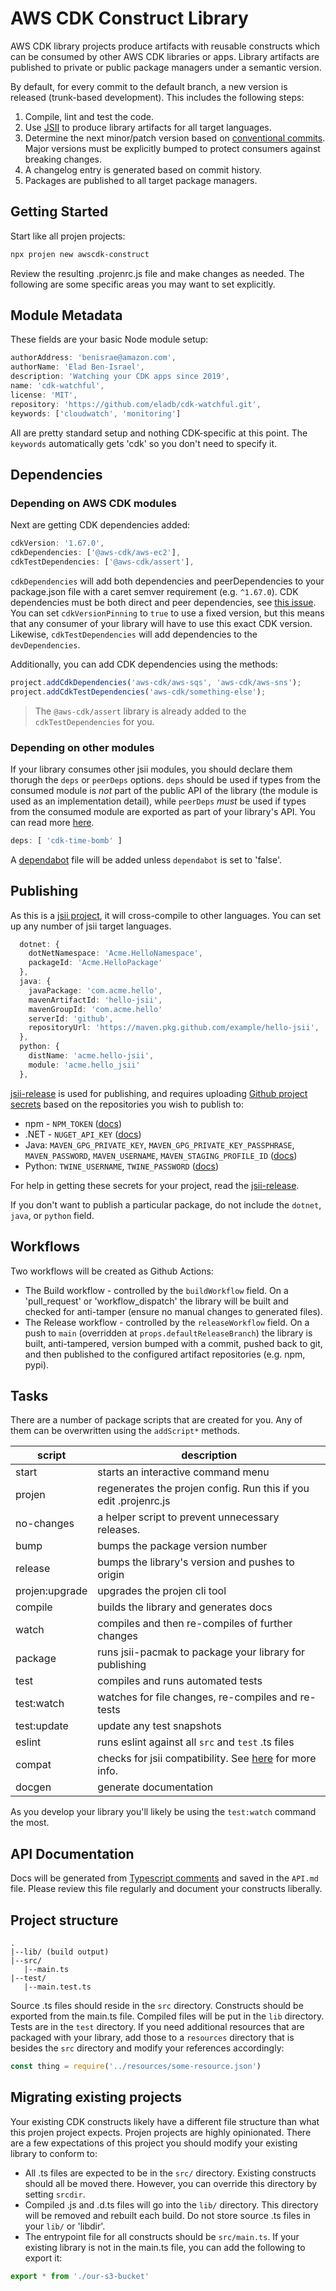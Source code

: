 # AWS CDK Construct Library

AWS CDK library projects produce artifacts with reusable constructs which can be
consumed by other AWS CDK libraries or apps. Library artifacts are published to
private or public package managers under a semantic version.

By default, for every commit to the default branch, a new version is released
(trunk-based development). This includes the following steps:

1. Compile, lint and test the code.
1. Use [JSII](https://github.com/aws/jsii) to produce library artifacts for all
   target languages.
1. Determine the next minor/patch version based on [conventional
   commits](https://www.conventionalcommits.org). Major versions must be
   explicitly bumped to protect consumers against breaking changes.
1. A changelog entry is generated based on commit history.
1. Packages are published to all target package managers.

## Getting Started

Start like all projen projects:

```sh
npx projen new awscdk-construct
```

Review the resulting .projenrc.js file and make changes as needed. The following are some specific areas
you may want to set explicitly.

## Module Metadata

These fields are your basic Node module setup:

```typescript
authorAddress: 'benisrae@amazon.com',
authorName: 'Elad Ben-Israel',
description: 'Watching your CDK apps since 2019',
name: 'cdk-watchful',
license: 'MIT',
repository: 'https://github.com/eladb/cdk-watchful.git',
keywords: ['cloudwatch', 'monitoring']
```

All are pretty standard setup and nothing CDK-specific at this point. The `keywords` automatically gets 'cdk' so you don't
need to specify it.

## Dependencies

### Depending on AWS CDK modules

Next are getting CDK dependencies added:

```typescript
cdkVersion: '1.67.0',
cdkDependencies: ['@aws-cdk/aws-ec2'],
cdkTestDependencies: ['@aws-cdk/assert'],
```

`cdkDependencies` will add both dependencies and peerDependencies to your package.json file with a caret semver
requirement (e.g. `^1.67.0`). CDK dependencies must be both direct and peer dependencies,
see [this issue](https://github.com/aws/aws-cdk/issues/5064). You can set `cdkVersionPinning` to `true` to use a fixed
version, but this means that any consumer of your library will have to use this exact CDK version.
Likewise, `cdkTestDependencies` will add dependencies to the `devDependencies`.

Additionally, you can add CDK dependencies using the methods:

```typescript
project.addCdkDependencies('aws-cdk/aws-sqs', 'aws-cdk/aws-sns');
project.addCdkTestDependencies('aws-cdk/something-else');
```

> The `@aws-cdk/assert` library is already added to the `cdkTestDependencies` for you.

### Depending on other modules

If your library consumes other jsii modules, you should declare them thorugh the `deps` or `peerDeps` options. `deps` should be used if
types from the consumed module is _not_ part of the public API of the library (the module is used as an implementation detail),
while `peerDeps` _must_ be used if types from the consumed module are exported as part of your library's API. You can read more
[here](https://github.com/aws/jsii/blob/master/docs/configuration.md#dependency-considerations).

```ts
deps: [ 'cdk-time-bomb' ]
```

A [dependabot](https://dependabot.com/) file will be added unless `dependabot` is set to 'false'.

## Publishing

As this is a [jsii project](./jsii.md), it will cross-compile to other languages.  You can set up
any number of jsii target languages.

```typescript
  dotnet: {
    dotNetNamespace: 'Acme.HelloNamespace',
    packageId: 'Acme.HelloPackage'
  },
  java: {
    javaPackage: 'com.acme.hello',
    mavenArtifactId: 'hello-jsii',
    mavenGroupId: 'com.acme.hello'
    serverId: 'github',
    repositoryUrl: 'https://maven.pkg.github.com/example/hello-jsii',
  },
  python: {
    distName: 'acme.hello-jsii',
    module: 'acme.hello_jsii'
  },
```

[jsii-release](https://github.com/aws/jsii-release) is used for publishing, and requires uploading [Github project secrets](https://docs.github.com/en/free-pro-team@latest/actions/reference/encrypted-secrets) based on the repositories you wish to publish to:

* npm - `NPM_TOKEN` ([docs](https://github.com/aws/jsii-release#npm))
* .NET - `NUGET_API_KEY` ([docs](https://github.com/aws/jsii-release#nuget))
* Java: `MAVEN_GPG_PRIVATE_KEY`, `MAVEN_GPG_PRIVATE_KEY_PASSPHRASE`, `MAVEN_PASSWORD`, `MAVEN_USERNAME`, `MAVEN_STAGING_PROFILE_ID` ([docs](https://github.com/aws/jsii-release#maven))
* Python: `TWINE_USERNAME`, `TWINE_PASSWORD` ([docs](https://github.com/aws/jsii-release#pypi))
  
For help in getting these secrets for your project, read the [jsii-release](https://github.com/aws/jsii-release).
  
If you don't want to publish a particular package, do not include the `dotnet`, `java`, or `python` field.

## Workflows

Two workflows will be created as Github Actions:

* The Build workflow - controlled by the `buildWorkflow` field. On a 'pull_request' or 'workflow_dispatch' the library
will be built and checked for anti-tamper (ensure no manual changes to generated files).
* The Release workflow - controlled by the `releaseWorkflow` field. On a push to `main` (overridden at
 `props.defaultReleaseBranch`) the library is built, anti-tampered, version bumped with a commit, pushed back to git,
 and then published to the configured artifact repositories (e.g. npm, pypi).

## Tasks

There are a number of package scripts that are created for you. Any of them can be overwritten using the `addScript*`
methods.

script|description
---|---
start|starts an interactive command menu
projen|regenerates the projen config. Run this if you edit .projenrc.js
no-changes|a helper script to prevent unnecessary releases.
bump|bumps the package version number
release|bumps the library's version and pushes to origin
projen:upgrade|upgrades the projen cli tool
compile|builds the library and generates docs
watch|compiles and then re-compiles of further changes
package|runs jsii-pacmak to package your library for publishing
test|compiles and runs automated tests
test:watch|watches for file changes, re-compiles and re-tests
test:update|update any test snapshots
eslint|runs eslint against all `src` and `test` .ts files
compat|checks for jsii compatibility. See [here](https://github.com/aws/jsii/tree/master/packages/jsii-diff) for more info.
docgen|generate documentation

As you develop your library you'll likely be using the `test:watch` command the most.

## API Documentation

Docs will be generated from [Typescript comments](https://typedoc.org/guides/doccomments/) and saved in the `API.md` file.
Please review this file regularly and document your constructs liberally.

## Project structure

```
.
|--lib/ (build output)
|--src/
   |--main.ts
|--test/
   |--main.test.ts
```

Source .ts files should reside in the `src` directory. Constructs should be exported from the main.ts file.
Compiled files will be put in the `lib` directory. Tests are in the `test` directory. If you need additional
resources that are packaged with your library, add those to a `resources` directory that is besides the `src` directory
and modify your references accordingly:

```typescript
const thing = require('../resources/some-resource.json')
```

## Migrating existing projects

Your existing CDK constructs likely have a different file structure than what this projen project expects. Projen projects
are highly opinionated. There are a few expectations of this project you should modify your existing library to conform to:

* All .ts files are expected to be in the `src/` directory. Existing constructs should all be moved there. However,
you can override this directory by setting `srcdir`.
* Compiled .js and .d.ts files will go into the `lib/` directory. This directory will be removed and rebuilt each build.
Do not store source .ts files in your `lib/` or 'libdir'.
* The entrypoint file for all constructs should be `src/main.ts`. If your existing library is not in the main.ts file,
you can add the following to export it:

```typescript
export * from './our-s3-bucket'
```
